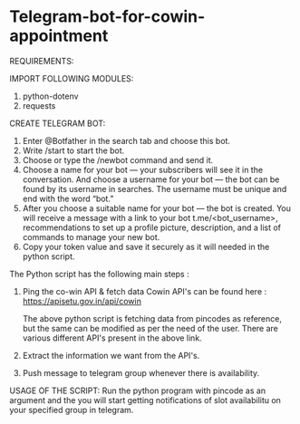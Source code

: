 # Telegram-bot-for-cowin-appointment

REQUIREMENTS:

IMPORT FOLLOWING MODULES:
1. python-dotenv
2. requests

CREATE TELEGRAM BOT:
1. Enter @Botfather in the search tab and choose this bot.
2. Write /start to start the bot.
3. Choose or type the /newbot command and send it.
4. Choose a name for your bot — your subscribers will see it in the conversation. And choose a username for your bot — the bot can be found by its username in searches. The username must be unique and end with the word “bot.”
5. After you choose a suitable name for your bot — the bot is created. You will receive a message with a link to your bot t.me/<bot_username>, recommendations to set up a profile picture, description, and a list of commands to manage your new bot.
6. Copy your token value and save it securely as it will needed in the python script.


The Python script has the following main steps :

1.  Ping the co-win API & fetch data
    Cowin API's can be found here : https://apisetu.gov.in/api/cowin
    
    The above python script is fetching data from pincodes as reference, but the same can be modified as per the need of the user. There are various different API's     present in the above link. 
   
 2. Extract the information we want from the API's.
 3. Push message to telegram group whenever there is availability.     
 
 USAGE OF THE SCRIPT:
 Run the python program with pincode as an argument and the you will start getting notifications of slot availabilitu on your specified group in telegram.
 
    




